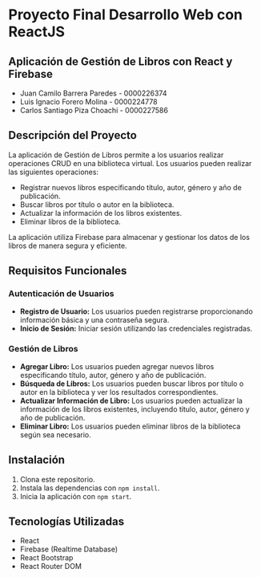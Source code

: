 # Proyecto Final Desarrollo Web con ReactJS

## Aplicación de Gestión de Libros con React y Firebase

- Juan Camilo Barrera Paredes - 0000226374
- Luis Ignacio Forero Molina - 0000224778
- Carlos Santiago Piza Choachi - 0000227586

## Descripción del Proyecto

La aplicación de Gestión de Libros permite a los usuarios realizar operaciones CRUD en una biblioteca virtual. Los usuarios pueden realizar las siguientes operaciones:
- Registrar nuevos libros especificando título, autor, género y año de publicación.
- Buscar libros por título o autor en la biblioteca.
- Actualizar la información de los libros existentes.
- Eliminar libros de la biblioteca.

La aplicación utiliza Firebase para almacenar y gestionar los datos de los libros de manera segura y eficiente.

## Requisitos Funcionales

### Autenticación de Usuarios
- **Registro de Usuario:** Los usuarios pueden registrarse proporcionando información básica y una contraseña segura.
- **Inicio de Sesión:** Iniciar sesión utilizando las credenciales registradas.

### Gestión de Libros
- **Agregar Libro:** Los usuarios pueden agregar nuevos libros especificando título, autor, género y año de publicación.
- **Búsqueda de Libros:** Los usuarios pueden buscar libros por título o autor en la biblioteca y ver los resultados correspondientes.
- **Actualizar Información de Libro:** Los usuarios pueden actualizar la información de los libros existentes, incluyendo título, autor, género y año de publicación.
- **Eliminar Libro:** Los usuarios pueden eliminar libros de la biblioteca según sea necesario.

## Instalación

1. Clona este repositorio.
2. Instala las dependencias con `npm install`.
3. Inicia la aplicación con `npm start`.

## Tecnologías Utilizadas

- React
- Firebase (Realtime Database)
- React Bootstrap
- React Router DOM